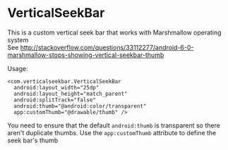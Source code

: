 # VerticalSeekBar

This is a custom vertical seek bar that works with Marshmallow operating system <br/>
See http://stackoverflow.com/questions/33112277/android-6-0-marshmallow-stops-showing-vertical-seekbar-thumb

Usage: 
```
<com.verticalseekbar.VerticalSeekBar
  android:layout_width="25dp"
  android:layout_height="match_parent"
  android:splitTrack="false"
  android:thumb="@android:color/transparent"
  app:customThumb="@drawable/thumb" />
```

You need to ensure that the default `android:thumb` is transparent so there aren't duplicate thumbs. Use the `app:customThumb` attribute to define the seek bar's thumb
